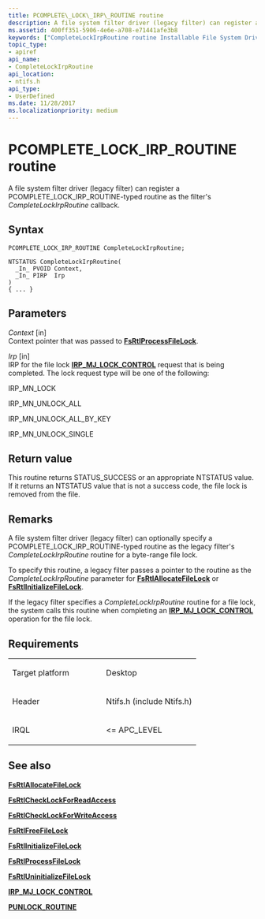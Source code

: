 ```yaml
---
title: PCOMPLETE\_LOCK\_IRP\_ROUTINE routine
description: A file system filter driver (legacy filter) can register a PCOMPLETE\_LOCK\_IRP\_ROUTINE-typed routine as the filter's CompleteLockIrpRoutine callback.
ms.assetid: 400ff351-5906-4e6e-a708-e71441afe3b8
keywords: ["CompleteLockIrpRoutine routine Installable File System Drivers", "PCOMPLETE_LOCK_IRP_ROUTINE"]
topic_type:
- apiref
api_name:
- CompleteLockIrpRoutine
api_location:
- ntifs.h
api_type:
- UserDefined
ms.date: 11/28/2017
ms.localizationpriority: medium
---
```


# PCOMPLETE\_LOCK\_IRP\_ROUTINE routine


A file system filter driver (legacy filter) can register a PCOMPLETE\_LOCK\_IRP\_ROUTINE-typed routine as the filter's *CompleteLockIrpRoutine* callback.

Syntax
------

```ManagedCPlusPlus
PCOMPLETE_LOCK_IRP_ROUTINE CompleteLockIrpRoutine;

NTSTATUS CompleteLockIrpRoutine(
  _In_ PVOID Context,
  _In_ PIRP  Irp
)
{ ... }
```

Parameters
----------

*Context* \[in\]  
Context pointer that was passed to [**FsRtlProcessFileLock**](https://docs.microsoft.com/windows-hardware/drivers/ddi/content/ntifs/nf-ntifs-_fsrtl_advanced_fcb_header-fsrtlprocessfilelock).

*Irp* \[in\]  
IRP for the file lock [**IRP\_MJ\_LOCK\_CONTROL**](irp-mj-lock-control.md) request that is being completed. The lock request type will be one of the following:

IRP\_MN\_LOCK

IRP\_MN\_UNLOCK\_ALL

IRP\_MN\_UNLOCK\_ALL\_BY\_KEY

IRP\_MN\_UNLOCK\_SINGLE

Return value
------------

This routine returns STATUS\_SUCCESS or an appropriate NTSTATUS value. If it returns an NTSTATUS value that is not a success code, the file lock is removed from the file.

Remarks
-------

A file system filter driver (legacy filter) can optionally specify a PCOMPLETE\_LOCK\_IRP\_ROUTINE-typed routine as the legacy filter's *CompleteLockIrpRoutine* routine for a byte-range file lock.

To specify this routine, a legacy filter passes a pointer to the routine as the *CompleteLockIrpRoutine* parameter for [**FsRtlAllocateFileLock**](https://docs.microsoft.com/windows-hardware/drivers/ddi/content/ntifs/nf-ntifs-_fsrtl_advanced_fcb_header-fsrtlallocatefilelock) or [**FsRtlInitializeFileLock**](https://docs.microsoft.com/windows-hardware/drivers/ddi/content/ntifs/nf-ntifs-_fsrtl_advanced_fcb_header-fsrtlinitializefilelock).

If the legacy filter specifies a *CompleteLockIrpRoutine* routine for a file lock, the system calls this routine when completing an [**IRP\_MJ\_LOCK\_CONTROL**](irp-mj-lock-control.md) operation for the file lock.

Requirements
------------

<table>
<colgroup>
<col width="50%" />
<col width="50%" />
</colgroup>
<tbody>
<tr class="odd">
<td align="left"><p>Target platform</p></td>
<td align="left">Desktop</td>
</tr>
<tr class="even">
<td align="left"><p>Header</p></td>
<td align="left">Ntifs.h (include Ntifs.h)</td>
</tr>
<tr class="odd">
<td align="left"><p>IRQL</p></td>
<td align="left"><p>&lt;= APC_LEVEL</p></td>
</tr>
</tbody>
</table>

## See also


[**FsRtlAllocateFileLock**](https://docs.microsoft.com/windows-hardware/drivers/ddi/content/ntifs/nf-ntifs-_fsrtl_advanced_fcb_header-fsrtlallocatefilelock)

[**FsRtlCheckLockForReadAccess**](https://docs.microsoft.com/windows-hardware/drivers/ddi/content/ntifs/nf-ntifs-_fsrtl_advanced_fcb_header-fsrtlchecklockforreadaccess)

[**FsRtlCheckLockForWriteAccess**](https://docs.microsoft.com/windows-hardware/drivers/ddi/content/ntifs/nf-ntifs-_fsrtl_advanced_fcb_header-fsrtlchecklockforwriteaccess)

[**FsRtlFreeFileLock**](https://docs.microsoft.com/windows-hardware/drivers/ddi/content/ntifs/nf-ntifs-_fsrtl_advanced_fcb_header-fsrtlfreefilelock)

[**FsRtlInitializeFileLock**](https://docs.microsoft.com/windows-hardware/drivers/ddi/content/ntifs/nf-ntifs-_fsrtl_advanced_fcb_header-fsrtlinitializefilelock)

[**FsRtlProcessFileLock**](https://docs.microsoft.com/windows-hardware/drivers/ddi/content/ntifs/nf-ntifs-_fsrtl_advanced_fcb_header-fsrtlprocessfilelock)

[**FsRtlUninitializeFileLock**](https://docs.microsoft.com/windows-hardware/drivers/ddi/content/ntifs/nf-ntifs-_fsrtl_advanced_fcb_header-fsrtluninitializefilelock)

[**IRP\_MJ\_LOCK\_CONTROL**](irp-mj-lock-control.md)

[**PUNLOCK\_ROUTINE**](punlock-routine.md)

 

 






